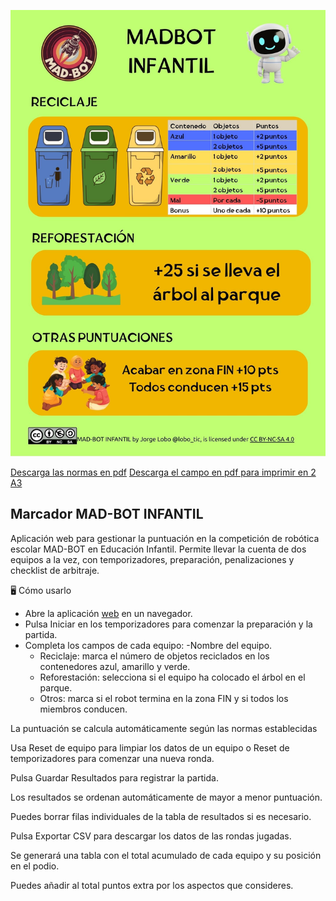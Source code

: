 ![NORMAS](https://github.com/lobotic/MAD-BOT/blob/main/MADROB-INFANTIL/PUNTUACIONMADROBINFANTIL5.jpg)

[Descarga las normas en pdf](https://github.com/lobotic/MAD-BOT/blob/main/MADROB-INFANTIL/pUNTUACION%20INFANTILMADROB25.pdf)
[Descarga el campo en pdf para imprimir en 2 A3](https://github.com/lobotic/MAD-BOT/blob/main/MADROB-INFANTIL/INFANTILCAMPOMADROB25.pdf)

## Marcador MAD-BOT INFANTIL

Aplicación web para gestionar la puntuación en la competición de robótica escolar MAD-BOT en Educación Infantil.
Permite llevar la cuenta de dos equipos a la vez, con temporizadores, preparación, penalizaciones y checklist de arbitraje.

🖥️ Cómo usarlo

- Abre la aplicación [web](https://lobotic.github.io/MAD-BOT/MADROB-INFANTIL/) en un navegador.
- Pulsa Iniciar en los temporizadores para comenzar la preparación y la partida.
- Completa los campos de cada equipo:
  -Nombre del equipo.
  - Reciclaje: marca el número de objetos reciclados en los contenedores azul, amarillo y verde.
  - Reforestación: selecciona si el equipo ha colocado el árbol en el parque.
  - Otros: marca si el robot termina en la zona FIN y si todos los miembros conducen.

La puntuación se calcula automáticamente según las normas establecidas

Usa Reset de equipo para limpiar los datos de un equipo o Reset de temporizadores para comenzar una nueva ronda.

Pulsa Guardar Resultados para registrar la partida.

Los resultados se ordenan automáticamente de mayor a menor puntuación.

Puedes borrar filas individuales de la tabla de resultados si es necesario.

Pulsa Exportar CSV para descargar los datos de las rondas jugadas.

Se generará una tabla con el total acumulado de cada equipo y su posición en el podio.

Puedes añadir al total puntos extra por los aspectos que consideres.
